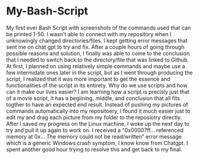 # My-Bash-Script
My first ever Bash Script with screenshots of the commands used that can be printed 1-50.
I wasn't able to connect with my repository when I unknowingly changed directories/files. I kept getting error messages that sent me on chat gpt to try and fix. After a couple hours of going through possible reasons and solution, I finally was able to come to the conclusion that I needed to switch back to the directory/file that was linked to Github.
At first, I planned on using relatively simple commands and maybe use a few intermidate ones later in the script, but as I went through producing the script, I realized that it was more important to get the essence and functionalities of the script in its entirety. Why do we use scripts and how can it make our lives easier? I am learning how a script is precisly just that of a movie script, it has a begiining, middle, and conclusion that all fits togther to have an expected end result.
Instead of pushing my pictures of commands automatically into my repositoery, I found it much easier just to edit my and drag each picture from my folder to the reposiotry directly.
After I saved my progress on the Linux machine, I woke up the next day to try and pull it up again to work on. I received a "0x00007ff… referenced memory at 0x… The memory could not be read/written” error message which is a generic Windows crash symptom, I know know from Chatgpt. I spent another good hour trying to resolve this and get back to my final.
